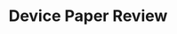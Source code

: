 ---
layout: category
taxonomy: Device Paper Review
title: Device Paper Review
permalink: "/Device_Paper_Review/"
author_profile: false

header:
  overlay_image: /assets/images/post1.jpg
  overlay_filter: rgba(0,0,0,0.2)
  caption: "Photo credit: [**Unsplash**](https://unsplash.com)"
---